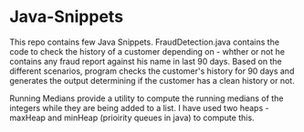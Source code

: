 # Java-Snippets
This repo contains few Java Snippets. 
FraudDetection.java contains the code to check the history of a customer depending on - whther or not he contains any fraud report against his name in last 90 days.
Based on the different scenarios, program checks the customer's history for 90 days and generates the output determining if the customer has a clean history or not.


Running Medians provide a utility to compute the running medians of the integers while they are being added to a list. I have used two heaps - maxHeap and minHeap (prioirity queues in java) to compute this.
